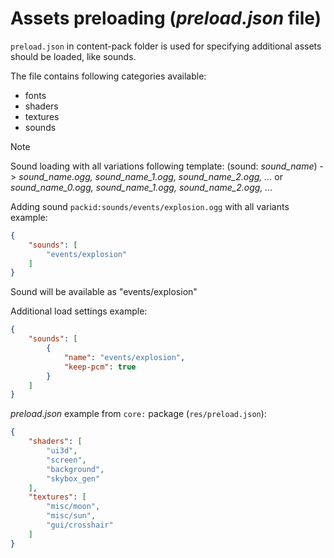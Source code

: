 # Assets preloading (*preload.json* file)

`preload.json` in content-pack folder is used for specifying additional assets should be loaded, like sounds.

The file contains following categories available:
- fonts
- shaders
- textures
- sounds

> [!NOTE]
> Sound loading with all variations following template:
> (sound: *sound_name*) -> *sound_name.ogg, sound_name_1.ogg, sound_name_2.ogg, ...*
> or *sound_name_0.ogg, sound_name_1.ogg, sound_name_2.ogg, ...*

Adding sound `packid:sounds/events/explosion.ogg` with all variants example:
```json
{
	"sounds": [
		"events/explosion"
	]
}
```

Sound will be available as "events/explosion"

Additional load settings example:
```json
{
    "sounds": [
        {
            "name": "events/explosion",
            "keep-pcm": true
        }
    ]
}
```

*preload.json* example from `core:` package (`res/preload.json`):
```json
{
    "shaders": [
        "ui3d",
        "screen",
        "background",
        "skybox_gen"
    ],
    "textures": [
        "misc/moon",
        "misc/sun",
        "gui/crosshair"
    ]
}
```

